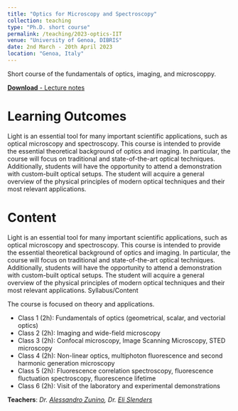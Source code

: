 ```yaml
---
title: "Optics for Microscopy and Spectroscopy"
collection: teaching
type: "Ph.D. short course"
permalink: /teaching/2023-optics-IIT
venue: "University of Genoa, DIBRIS"
date: 2nd March - 20th April 2023
location: "Genoa, Italy"
---
```


Short course of the fundamentals of optics, imaging, and microscoppy.

[**Download** - Lecture notes](https://vicidominilab.github.io/files/teaching-1.pdf)

Learning Outcomes
======

Light is an essential tool for many important scientific applications, such as optical microscopy and spectroscopy. This course is intended to provide the essential theoretical background of optics and imaging. In particular, the course will focus on traditional and state-of-the-art optical techniques. Additionally, students will have the opportunity to attend a demonstration with custom-built optical setups. The student will acquire a general overview of the physical principles of modern optical techniques and their most relevant applications.


Content
======

Light is an essential tool for many important scientific applications, such as optical microscopy and spectroscopy. This course is intended to provide the essential theoretical background of optics and imaging. In particular, the course will focus on traditional and state-of-the-art optical techniques. Additionally, students will have the opportunity to attend a demonstration with custom-built optical setups. The student will acquire a general overview of the physical principles of modern optical techniques and their most relevant applications.
Syllabus/Content

The course is focused on theory and applications.

* Class 1 (2h): Fundamentals of optics (geometrical, scalar, and vectorial optics)
* Class 2 (2h): Imaging and wide-field microscopy
* Class 3 (2h): Confocal microscopy, Image Scanning Microscopy, STED microscopy
* Class 4 (2h): Non-linear optics, multiphoton fluorescence and second harmonic generation microscopy
* Class 5 (2h): Fluorescence correlation spectroscopy, fluorescence fluctuation spectroscopy, fluorescence lifetime
* Class 6 (2h): Visit of the laboratory and experimental demonstrations

**Teachers**: *Dr. [Alessandro Zunino](https://vicidominilab.github.io/team/AZ/), Dr. [Eli Slenders](https://vicidominilab.github.io/team/ES/)*